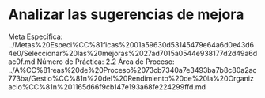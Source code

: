 # Analizar las sugerencias de mejora

Meta Específica: ../Metas%20Especi%CC%81ficas%2001a59630d53145479e64a6d0e43d64e0/Seleccionar%20las%20mejoras%2027ad7015a0544e938177d2d49a6dac0f.md
Número de Práctica: 2.2
Área de Proceso: ../A%CC%81reas%20de%20Proceso%2073cb7340a7e3493ba7b8c80a2ac773ba/Gestio%CC%81n%20del%20Rendimiento%20de%20la%20Organizacio%CC%81n%201165d66f9cb147e193a68fe224299ffd.md